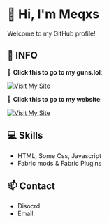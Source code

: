 # 👋 Hi, I'm Meqxs

Welcome to my GitHub profile!

## 🚀 INFO

🚀 **Click this to go to my guns.lol**:  

[![Visit My Site](https://img.shields.io/badge/visit-guns.lol%2Fmeqxs-blue?style=for-the-badge)](https://guns.lol/meqxs)


🚀 **Click this to go to my website**:

[![Visit My Site](https://img.shields.io/badge/visit-meqxs.github.io/Website/%2Fmeqxs-green?style=for-the-badge)](https://meqxs.github.io/Website/)



## 💻 Skills

- HTML, Some Css, Javascript
- Fabric mods & Fabric Plugins

## 📫 Contact

- Disocrd:
- Email: 
